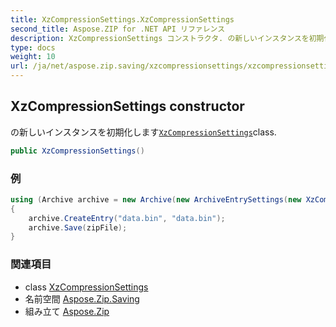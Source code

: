 ```yaml
---
title: XzCompressionSettings.XzCompressionSettings
second_title: Aspose.ZIP for .NET API リファレンス
description: XzCompressionSettings コンストラクタ. の新しいインスタンスを初期化しますXzCompressionSettingsclass.
type: docs
weight: 10
url: /ja/net/aspose.zip.saving/xzcompressionsettings/xzcompressionsettings/
---
```

## XzCompressionSettings constructor

の新しいインスタンスを初期化します[`XzCompressionSettings`](../)class.

```csharp
public XzCompressionSettings()
```

### 例

```csharp
using (Archive archive = new Archive(new ArchiveEntrySettings(new XzCompressionSettings())))
{
    archive.CreateEntry("data.bin", "data.bin");
    archive.Save(zipFile);
}
```

### 関連項目

* class [XzCompressionSettings](../)
* 名前空間 [Aspose.Zip.Saving](../../xzcompressionsettings/)
* 組み立て [Aspose.Zip](../../../)


